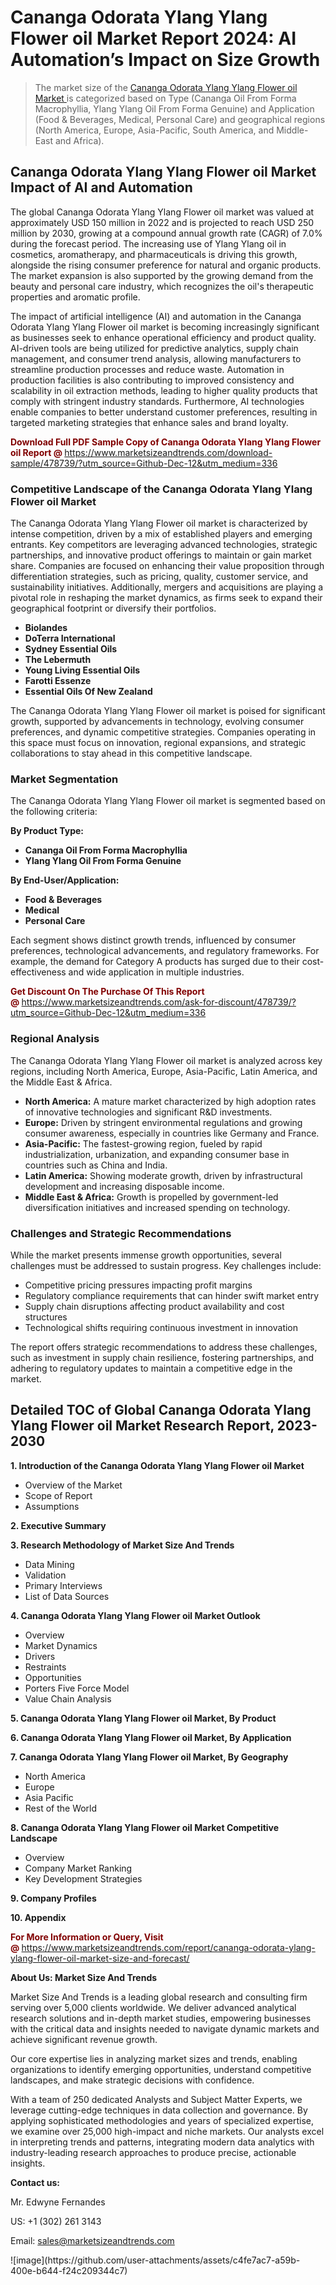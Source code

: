 <H1>Cananga Odorata Ylang Ylang Flower oil Market Report 2024: AI Automation’s Impact on Size Growth</H1><blockquote><p>The market size of the <a href="https://www.marketsizeandtrends.com/download-sample/478739/?utm_source=Github-Dec-12&amp;utm_medium=336" target="_blank">Cananga Odorata Ylang Ylang Flower oil Market </a>is categorized based on Type (Cananga Oil From Forma Macrophyllia, Ylang Ylang Oil From Forma Genuine) and Application (Food & Beverages, Medical, Personal Care) and geographical regions (North America, Europe, Asia-Pacific, South America, and Middle-East and Africa).</p></blockquote><p><h2>Cananga Odorata Ylang Ylang Flower oil Market Impact of AI and Automation</h2><p>The global Cananga Odorata Ylang Ylang Flower oil market was valued at approximately USD 150 million in 2022 and is projected to reach USD 250 million by 2030, growing at a compound annual growth rate (CAGR) of 7.0% during the forecast period. The increasing use of Ylang Ylang oil in cosmetics, aromatherapy, and pharmaceuticals is driving this growth, alongside the rising consumer preference for natural and organic products. The market expansion is also supported by the growing demand from the beauty and personal care industry, which recognizes the oil's therapeutic properties and aromatic profile.</p><p>The impact of artificial intelligence (AI) and automation in the Cananga Odorata Ylang Ylang Flower oil market is becoming increasingly significant as businesses seek to enhance operational efficiency and product quality. AI-driven tools are being utilized for predictive analytics, supply chain management, and consumer trend analysis, allowing manufacturers to streamline production processes and reduce waste. Automation in production facilities is also contributing to improved consistency and scalability in oil extraction methods, leading to higher quality products that comply with stringent industry standards. Furthermore, AI technologies enable companies to better understand customer preferences, resulting in targeted marketing strategies that enhance sales and brand loyalty.</p></p><p><strong><span style="color: #800000;">Download Full PDF Sample Copy of Cananga Odorata Ylang Ylang Flower oil Report @</span>&nbsp;</strong><a href="https://www.marketsizeandtrends.com/download-sample/478739/?utm_source=Github-Dec-12&amp;utm_medium=336">https://www.marketsizeandtrends.com/download-sample/478739/?utm_source=Github-Dec-12&amp;utm_medium=336</a></p><h3>Competitive Landscape of the Cananga Odorata Ylang Ylang Flower oil Market</h3><p>The Cananga Odorata Ylang Ylang Flower oil market is characterized by intense competition, driven by a mix of established players and emerging entrants. Key competitors are leveraging advanced technologies, strategic partnerships, and innovative product offerings to maintain or gain market share. Companies are focused on enhancing their value proposition through differentiation strategies, such as pricing, quality, customer service, and sustainability initiatives. Additionally, mergers and acquisitions are playing a pivotal role in reshaping the market dynamics, as firms seek to expand their geographical footprint or diversify their portfolios.</p><p><strong><p><ul><li>Biolandes </li><li> DoTerra International </li><li> Sydney Essential Oils </li><li> The Lebermuth </li><li> Young Living Essential Oils </li><li> Farotti Essenze </li><li> Essential Oils Of New Zealand</p></li></ul></p></strong></p><p>The Cananga Odorata Ylang Ylang Flower oil market is poised for significant growth, supported by advancements in technology, evolving consumer preferences, and dynamic competitive strategies. Companies operating in this space must focus on innovation, regional expansions, and strategic collaborations to stay ahead in this competitive landscape.</p><h3>Market Segmentation</h3><p>The Cananga Odorata Ylang Ylang Flower oil market is segmented based on the following criteria:</p><p><strong>By Product Type:</strong></p><p><strong><p><ul><li>Cananga Oil From Forma Macrophyllia </li><li> Ylang Ylang Oil From Forma Genuine</p></li></ul></p></strong></p><p><strong>By End-User/Application:</strong></p><p><strong><p><ul><li>Food & Beverages </li><li> Medical </li><li> Personal Care</p></li></ul></p></strong></p><p>Each segment shows distinct growth trends, influenced by consumer preferences, technological advancements, and regulatory frameworks. For example, the demand for Category A products has surged due to their cost-effectiveness and wide application in multiple industries.</p><p><strong><span style="color: #800000;">Get Discount On The Purchase Of This Report @&nbsp;</span></strong><a href="https://www.marketsizeandtrends.com/ask-for-discount/478739/?utm_source=Github-Dec-12&amp;utm_medium=336">https://www.marketsizeandtrends.com/ask-for-discount/478739/?utm_source=Github-Dec-12&amp;utm_medium=336</a></p><h3>Regional Analysis</h3><p>The Cananga Odorata Ylang Ylang Flower oil market is analyzed across key regions, including North America, Europe, Asia-Pacific, Latin America, and the Middle East &amp; Africa.</p><ul><li><strong>North America:</strong> A mature market characterized by high adoption rates of innovative technologies and significant R&amp;D investments.</li><li><strong>Europe:</strong> Driven by stringent environmental regulations and growing consumer awareness, especially in countries like Germany and France.</li><li><strong>Asia-Pacific:</strong> The fastest-growing region, fueled by rapid industrialization, urbanization, and expanding consumer base in countries such as China and India.</li><li><strong>Latin America:</strong> Showing moderate growth, driven by infrastructural development and increasing disposable income.</li><li><strong>Middle East &amp; Africa:</strong> Growth is propelled by government-led diversification initiatives and increased spending on technology.</li></ul><h3>Challenges and Strategic Recommendations</h3><p>While the market presents immense growth opportunities, several challenges must be addressed to sustain progress. Key challenges include:</p><ul><li>Competitive pricing pressures impacting profit margins</li><li>Regulatory compliance requirements that can hinder swift market entry</li><li>Supply chain disruptions affecting product availability and cost structures</li><li>Technological shifts requiring continuous investment in innovation</li></ul><p>The report offers strategic recommendations to address these challenges, such as investment in supply chain resilience, fostering partnerships, and adhering to regulatory updates to maintain a competitive edge in the market.</p><h2>Detailed TOC of Global Cananga Odorata Ylang Ylang Flower oil Market Research Report, 2023-2030</h2><p><strong>1. Introduction of the Cananga Odorata Ylang Ylang Flower oil Market</strong></p><ul><li>Overview of the Market</li><li>Scope of Report</li><li>Assumptions&nbsp;</li></ul><p><strong>2. Executive Summary</strong></p><p><strong>3. Research Methodology of <strong>Market Size And Trends</strong></strong></p><ul><li>Data Mining</li><li>Validation</li><li>Primary Interviews</li><li>List of Data Sources&nbsp;</li></ul><p><strong>4. Cananga Odorata Ylang Ylang Flower oil Market Outlook</strong></p><ul><li>Overview</li><li>Market Dynamics</li><li>Drivers</li><li>Restraints</li><li>Opportunities</li><li>Porters Five Force Model</li><li>Value Chain Analysis&nbsp;</li></ul><p><strong>5. Cananga Odorata Ylang Ylang Flower oil Market, By Product</strong></p><p><strong>6. Cananga Odorata Ylang Ylang Flower oil Market, By Application</strong></p><p><strong>7. Cananga Odorata Ylang Ylang Flower oil Market, By Geography</strong></p><ul><li>North America</li><li>Europe</li><li>Asia Pacific</li><li>Rest of the World&nbsp;</li></ul><p><strong>8. Cananga Odorata Ylang Ylang Flower oil Market Competitive Landscape</strong></p><ul><li>Overview</li><li>Company Market Ranking</li><li>Key Development Strategies&nbsp;</li></ul><p><strong>9. Company Profiles</strong></p><p><strong>10. Appendix</strong></p><p><strong><span style="color: #800000;">For More Information or Query, Visit @&nbsp;</span></strong><a href="https://www.marketsizeandtrends.com/report/cananga-odorata-ylang-ylang-flower-oil-market-size-and-forecast/">https://www.marketsizeandtrends.com/report/cananga-odorata-ylang-ylang-flower-oil-market-size-and-forecast/</a></p><p></p><p><strong>About Us:&nbsp;Market Size And Trends</strong></p><p>Market Size And Trends&nbsp;is a leading global research and consulting firm serving over 5,000 clients worldwide. We deliver advanced analytical research solutions and in-depth market studies, empowering businesses with the critical data and insights needed to navigate dynamic markets and achieve significant revenue growth.</p><p>Our core expertise lies in analyzing market sizes and trends, enabling organizations to identify emerging opportunities, understand competitive landscapes, and make strategic decisions with confidence.</p><p>With a team of 250 dedicated Analysts and Subject Matter Experts, we leverage cutting-edge techniques in data collection and governance. By applying sophisticated methodologies and years of specialized expertise, we examine over 25,000 high-impact and niche markets. Our analysts excel in interpreting trends and patterns, integrating modern data analytics with industry-leading research approaches to produce precise, actionable insights.</p><p><strong>Contact us:</strong></p><p>Mr. Edwyne Fernandes</p><p>US: +1 (302) 261 3143</p><p>Email: <a href="mailto:sales@marketsizeandtrends.com">sales@marketsizeandtrends.com</a>&nbsp;</p>
![image](https://github.com/user-attachments/assets/c4fe7ac7-a59b-400e-b644-f24c209344c7)
